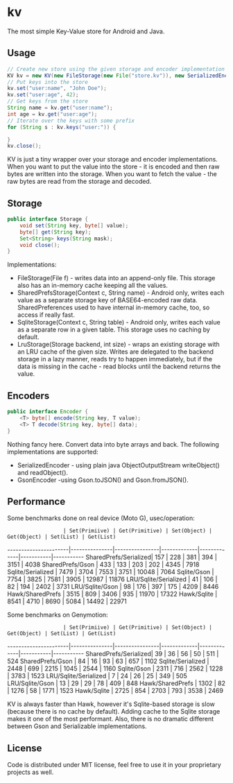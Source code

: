 # kv

The most simple Key-Value store for Android and Java.

## Usage

```java
// Create new store using the given storage and encoder implementation
KV kv = new KV(new FileStorage(new File("store.kv")), new SerializedEncoder());
// Put keys into the store
kv.set("user:name", "John Doe");
kv.set("user:age", 42);
// Get keys from the store
String name = kv.get("user:name");
int age = kv.get("user:age");
// Iterate over the keys with some prefix
for (String s : kv.keys("user:")) {

}
kv.close();
```

KV is just a tiny wrapper over your storage and encoder implementations.  When
you want to put the value into the store - it is encoded and then raw bytes are
written into the storage. When you want to fetch the value - the raw bytes are
read from the storage and decoded.

## Storage

```java
public interface Storage {
	void set(String key, byte[] value);
	byte[] get(String key);
	Set<String> keys(String mask);
	void close();
}
```

Implementations:

* FileStorage(File f) - writes data into an append-only file. This storage also
  has an in-memory cache keeping all the values.
* SharedPrefsStorage(Context c, String name) - Android only, writes each value
	as a separate storage key of BASE64-encoded raw data. SharedPreferences used
	to have internal in-memory cache, too, so access if really fast.
* SqliteStorage(Context c, String table) - Android only, writes each value as a
	separate row in a given table. This storage uses no caching by default.
* LruStorage(Storage backend, int size) - wraps an existing storage with an LRU
	cache of the given size. Writes are delegated to the backend storage in a
	lazy manner, reads try to happen immediately, but if the data is missing in
	the cache - read blocks until the backend returns the value.

## Encoders

```java
public interface Encoder {
	<T> byte[] encode(String key, T value);
	<T> T decode(String key, byte[] data);
}
```

Nothing fancy here. Convert data into byte arrays and back. The following implementations are supported:

* SerializedEncoder - using plain java ObjectOutputStream writeObject() and readObject().
* GsonEncoder -using Gson.toJSON() and Gson.fromJSON().

## Performance

Some benchmarks done on real device (Moto G), usec/operation:

                      | Set(Primiive) | Get(Primitive) | Set(Object) | Get(Object) | Set(List) | Get(List)
----------------------|---------------|----------------|-------------|-------------|-----------|-----------
SharedPrefs/Serialized| 157           | 228            | 381         | 394         | 3151      | 4038
SharedPrefs/Gson      | 433           | 133            | 203         | 202         | 4345      | 7918
Sqlite/Serialized     | 7479          | 3704           | 7553        | 3751        | 10048     | 7064
Sqlite/Gson           | 7754          | 3825           | 7581        | 3905        | 12987     | 11876
LRU/Sqlite/Serialized | 41            | 106            | 82          | 194         | 2402      | 3731
LRU/Sqlite/Gson       | 98            | 176            | 397         | 175         | 4209      | 8446
Hawk/SharedPrefs      | 3515          | 809            | 3406        | 935         | 11970     | 17322
Hawk/Sqlite           | 8541          | 4710           | 8690        | 5084        | 14492     | 22971

Some benchmarks on Genymotion:

                      | Set(Primiive) | Get(Primitive) | Set(Object) | Get(Object) | Set(List) | Get(List)
----------------------|---------------|----------------|-------------|-------------|-----------|-----------
SharedPrefs/Serialized| 39            | 36             | 56          | 50          | 511       | 524
SharedPrefs/Gson      | 84            | 16             | 93          | 63          | 657       | 1102
Sqlite/Serialized     | 2448          | 699            | 2215        | 1045        | 2544      | 1160
Sqlite/Gson           | 2311          | 716            | 2562        | 1228        | 3783      | 1523
LRU/Sqlite/Serialized | 7             | 24             | 26          | 25          | 349       | 505
LRU/Sqlite/Gson       | 13            | 29             | 29          | 78          | 409       | 848
Hawk/SharedPrefs      | 1302          | 82             | 1276        | 58          | 1771      | 1523
Hawk/Sqlite           | 2725          | 854            | 2703        | 793         | 3538      | 2469

KV is always faster than Hawk, however it's Sqlite-based storage is slow
(because there is no cache by default). Adding cache to the Sqlite storage
makes it one of the most performant. Also, there is no dramatic different
between Gson and Serializable implementations.

## License

Code is distributed under MIT license, feel free to use it in your proprietary
projects as well.
